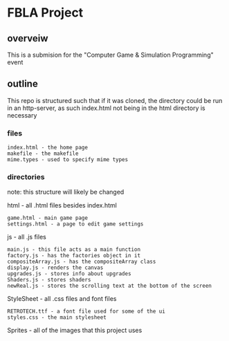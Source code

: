 # FBLA Project
## overveiw
This is a submision for the "Computer Game & Simulation Programming" event
## outline
This repo is structured such that if it was cloned, the directory could be run in an http-server, as such index.html not being in the html directory is necessary

### files
    
    index.html - the home page
    makefile - the makefile
    mime.types - used to specify mime types

### directories
note: this structure will likely be changed

html - all .html files besides index.html

    game.html - main game page
    settings.html - a page to edit game settings

js - all .js files

    main.js - this file acts as a main function
    factory.js - has the factories object in it
    compositeArray.js - has the compositeArray class
    display.js - renders the canvas
    upgrades.js - stores info about upgrades
    Shaders.js - stores shaders
    newReal.js - stores the scrolling text at the bottom of the screen

StyleSheet - all .css files and font files

    RETROTECH.ttf - a font file used for some of the ui
    styles.css - the main stylesheet

Sprites - all of the images that this project uses